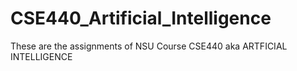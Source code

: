 # CSE440_Artificial_Intelligence
These are the assignments of NSU Course CSE440 aka ARTFICIAL INTELLIGENCE
